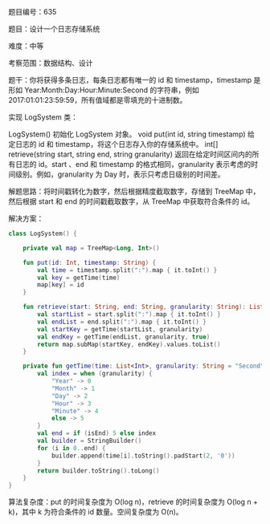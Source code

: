 题目编号：635

题目：设计一个日志存储系统

难度：中等

考察范围：数据结构、设计

题干：你将获得多条日志，每条日志都有唯一的 id 和 timestamp，timestamp 是形如 Year:Month:Day:Hour:Minute:Second 的字符串，例如 2017:01:01:23:59:59，所有值域都是零填充的十进制数。

实现 LogSystem 类：

LogSystem() 初始化 LogSystem 对象。
void put(int id, string timestamp) 给定日志的 id 和 timestamp，将这个日志存入你的存储系统中。
int[] retrieve(string start, string end, string granularity) 返回在给定时间区间内的所有日志的 id。start 、end 和 timestamp 的格式相同，granularity 表示考虑的时间级别。例如，granularity 为 Day 时，表示只考虑日级别的时间差。

解题思路：将时间戳转化为数字，然后根据精度截取数字，存储到 TreeMap 中，然后根据 start 和 end 的时间戳截取数字，从 TreeMap 中获取符合条件的 id。

解决方案：

```kotlin
class LogSystem() {

    private val map = TreeMap<Long, Int>()

    fun put(id: Int, timestamp: String) {
        val time = timestamp.split(":").map { it.toInt() }
        val key = getTime(time)
        map[key] = id
    }

    fun retrieve(start: String, end: String, granularity: String): List<Int> {
        val startList = start.split(":").map { it.toInt() }
        val endList = end.split(":").map { it.toInt() }
        val startKey = getTime(startList, granularity)
        val endKey = getTime(endList, granularity, true)
        return map.subMap(startKey, endKey).values.toList()
    }

    private fun getTime(time: List<Int>, granularity: String = "Second", isEnd: Boolean = false): Long {
        val index = when (granularity) {
            "Year" -> 0
            "Month" -> 1
            "Day" -> 2
            "Hour" -> 3
            "Minute" -> 4
            else -> 5
        }
        val end = if (isEnd) 5 else index
        val builder = StringBuilder()
        for (i in 0..end) {
            builder.append(time[i].toString().padStart(2, '0'))
        }
        return builder.toString().toLong()
    }
}
```

算法复杂度：put 的时间复杂度为 O(log n)，retrieve 的时间复杂度为 O(log n + k)，其中 k 为符合条件的 id 数量。空间复杂度为 O(n)。